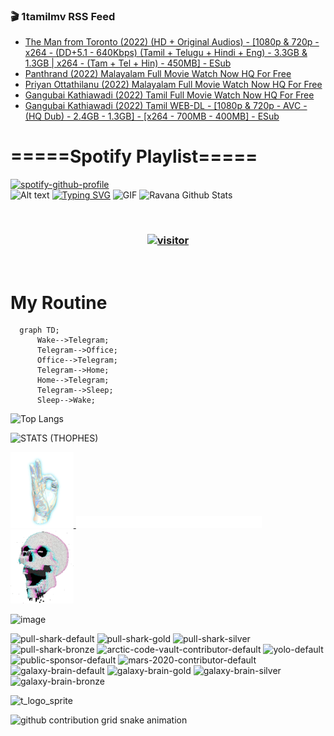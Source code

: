 ### 🎬 1tamilmv RSS Feed

<!-- BLOG-POST-LIST:START -->
- [The Man from Toronto &lpar;2022&rpar; &lpar;HD + Original Audios&rpar; - [1080p &amp; 720p - x264 - &lpar;DD+5.1 - 640Kbps&rpar; &lpar;Tamil + Telugu + Hindi + Eng&rpar; - 3.3GB &amp; 1.3GB | x264 - &lpar;Tam + Tel + Hin&rpar; - 450MB] - ESub](https://www.1tamilmv.space/index.php?/forums/topic/164425-the-man-from-toronto-2022-hd-original-audios-1080p-720p-x264-dd51-640kbps-tamil-telugu-hindi-eng-33gb-13gb-x264-tam-tel-hin-450mb-esub/&do=findComment&comment=329157)
- [Panthrand &lpar;2022&rpar; Malayalam Full Movie Watch Now HQ For Free](https://www.1tamilmv.space/index.php?/forums/topic/164624-panthrand-2022-malayalam-full-movie-watch-now-hq-for-free/&do=findComment&comment=329156)
- [Priyan Ottathilanu &lpar;2022&rpar; Malayalam Full Movie Watch Now HQ For Free](https://www.1tamilmv.space/index.php?/forums/topic/164623-priyan-ottathilanu-2022-malayalam-full-movie-watch-now-hq-for-free/&do=findComment&comment=329155)
- [Gangubai Kathiawadi &lpar;2022&rpar; Tamil Full Movie Watch Now HQ For Free](https://www.1tamilmv.space/index.php?/forums/topic/164622-gangubai-kathiawadi-2022-tamil-full-movie-watch-now-hq-for-free/&do=findComment&comment=329154)
- [Gangubai Kathiawadi &lpar;2022&rpar; Tamil WEB-DL - [1080p &amp; 720p - AVC - &lpar;HQ Dub&rpar; - 2.4GB - 1.3GB] - [x264 - 700MB - 400MB] - ESub](https://www.1tamilmv.space/index.php?/forums/topic/164606-gangubai-kathiawadi-2022-tamil-web-dl-1080p-720p-avc-hq-dub-24gb-13gb-x264-700mb-400mb-esub/&do=findComment&comment=329153)
<!-- BLOG-POST-LIST:END -->

# =====Spotify Playlist=====
[![spotify-github-profile](https://spotify-github-profile.vercel.app/api/view?uid=31rfzgmuvvewegdlxvlev4ynz4vu&cover_image=true&theme=default&bar_color=53b14f&bar_color_cover=true)](https://ravana69.github.io/rss)
</br>
![Alt text](https://spotify-recently-played-readme.vercel.app/api?user=31rfzgmuvvewegdlxvlev4ynz4vu)
[![Typing SVG](https://readme-typing-svg.herokuapp.com?color=%2336BCF7&center=true&vCenter=true&multiline=true&height=81&lines=I+AM+RAVANA;CONTACT+ME+ON+TELEGRAM%3A+%40R4V4N4)](https://git.io/typing-svg)
<img align="centre" height="400px" width="490px" alt="GIF" src="https://github.com/ravana69/ravana69/blob/master/rvm.gif" />
![Ravana Github Stats](https://github-readme-stats.vercel.app/api?username=ravana69&&show_icons=true&theme=radical)

<br />
<h3 align="center"> <a href="https://t.me/r4v4n4"><img src="https://profile-counter.glitch.me/ravana69/count.svg" alt="visitor" width="600"></a> </h3>
</br>

<H1>My Routine</H1>

```mermaid
  graph TD;
      Wake-->Telegram;
      Telegram-->Office;
      Office-->Telegram;
      Telegram-->Home;
      Home-->Telegram;
      Telegram-->Sleep;
      Sleep-->Wake;
```
![Top Langs](https://github-readme-stats.vercel.app/api/top-langs/?username=ravana69&&show_icons=true&theme=radical)

![STATS (THOPHES)](https://github-profile-trophy.vercel.app/?username=ravana69&theme=gruvbox&margin-w=10&margin-h=15&column=8)
<br />
<p align="left">
    <a href="#">
        <img width="20%" src="./assets/images/hand.gif" alt="" />
    </a>
    <a href="#">
        <img width="59%" src="./assets/images/spacer.png" alt="" >
    </a>
    <a href="#">
        <img width="20%" src="./assets/images/skull.gif" alt="" />
    </a>
</p>


![image](https://user-images.githubusercontent.com/47528708/175298537-0623dc00-7b1a-4ec1-b5b1-71768763a234.png)

<img width="148" alt="pull-shark-default" src="https://user-images.githubusercontent.com/47528708/175266634-4235fb81-4cf9-4128-9c7a-b7c044cde5b5.png"> <img width="148" alt="pull-shark-gold" src="https://user-images.githubusercontent.com/47528708/175268594-acb9b27a-7f8e-4181-8900-171a981e2d56.png"> <img width="148" alt="pull-shark-silver" src="https://user-images.githubusercontent.com/47528708/175266702-c880884d-eb71-46fb-b857-3135442e06c6.png"> <img width="148" alt="pull-shark-bronze" src="https://user-images.githubusercontent.com/47528708/175266723-735f9146-b8aa-44f8-aa99-c06aad45e8fa.png"> <img width="148" alt="arctic-code-vault-contributor-default" src="https://user-images.githubusercontent.com/47528708/175267501-e1fbbb8f-c2b2-4882-b865-2ac4debef26c.png"> <img width="148" alt="yolo-default" src="https://user-images.githubusercontent.com/47528708/175267654-281a1880-1129-4b7b-bf2f-de5dd2bc5afa.png"> <img width="148" alt="public-sponsor-default" src="https://user-images.githubusercontent.com/47528708/175268448-2e78cc75-fb25-4d76-bd22-7df520446b45.png"> <img width="148" alt="mars-2020-contributor-default" src="https://user-images.githubusercontent.com/47528708/175268475-de6d987a-3be9-4353-86a5-23b422559355.png"> <img width="148" alt="galaxy-brain-default" src="https://user-images.githubusercontent.com/47528708/175298882-7ad69eb8-4d11-45a0-af56-ce2c179fe466.png"> <img width="148" alt="galaxy-brain-gold" src="https://user-images.githubusercontent.com/47528708/175269058-04760273-d9f7-468b-9151-fb654d7c4057.png"> <img width="148" alt="galaxy-brain-silver" src="https://user-images.githubusercontent.com/47528708/175269395-4035bb40-f404-4178-b963-8a4b2973158a.png"> <img width="148" alt="galaxy-brain-bronze" src="https://user-images.githubusercontent.com/47528708/175269034-5aed3e95-5a28-44f3-8cf1-5fc804604869.png">

![t_logo_sprite](https://user-images.githubusercontent.com/47528708/175293007-21ff1792-1fca-4be3-bcae-12fdc3aa414f.svg)




![github contribution grid snake animation](https://raw.githubusercontent.com/ravana69/ravana69/output/github-contribution-grid-snake-dark.svg#gh-dark-mode-only)
